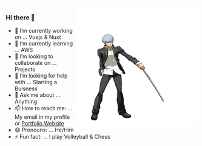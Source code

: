 <img align="right" alt="GIF" src="me.gif" width="320" height="320" />

### Hi there 👋


- 🔭 I’m currently working on ... Vuejs & Nuxt 
- 🌱 I’m currently learning ... AWS
- 👯 I’m looking to collaborate on ... Projects 
- 🤔 I’m looking for help with ... Starting a Buisness
- 💬 Ask me about ... Anything
- 📫 How to reach me: ... My email in my profile or [Portfolio Website](https://godwyn.dev)
- 😄 Pronouns: ... He/Him
- ⚡ Fun fact: ... I play Volleyball & Chess

